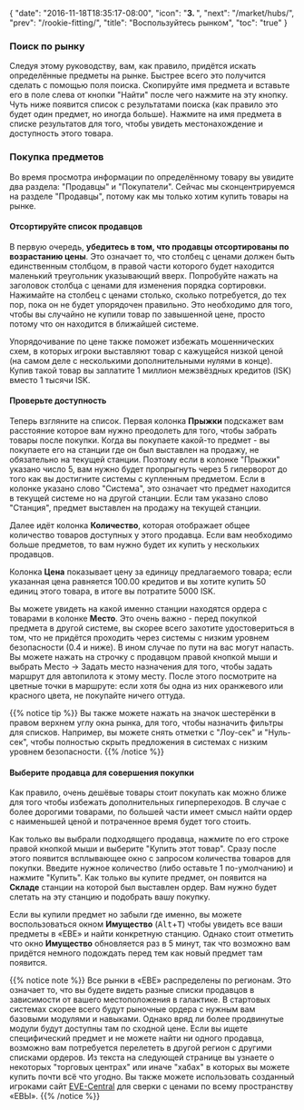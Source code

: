 {
  "date": "2016-11-18T18:35:17-08:00",
  "icon": "<b>3. </b>",
  "next": "/market/hubs/",
  "prev": "/rookie-fitting/",
  "title": "Воспользуйтесь рынком",
  "toc": "true"
}

### Поиск по рынку

Следуя этому руководству, вам, как правило, придётся искать определённые предметы на рынке.
Быстрее всего это получится сделать с помощью поля поиска.
Скопируйте имя предмета и вставьте его в поле слева от кнопки "Найти" после чего нажмите на эту кнопку.
Чуть ниже появится список с результатами поиска (как правило это будет один предмет, но иногда больше).
Нажмите на имя предмета в списке результатов для того, чтобы увидеть местонахождение и доступность этого товара. 


### Покупка предметов

Во время просмотра информации по определённому товару вы увидите два раздела:
"Продавцы" и "Покупатели". Сейчас мы сконцентрируемся на разделе "Продавцы", потому как
мы только хотим купить товары на рынке.

#### Отсортируйте список продавцов

В первую очередь, **убедитесь в том, что продавцы отсортированы по возрастанию цены**.
Это означает то, что столбец с ценами должен быть единственным столбцом, в правой части которого 
будет находится маленький треугольник указывающий вверх. Попробуйте нажать на заголовок столбца с ценами
для изменения порядка сортировки.
Нажимайте на столбец с ценами столько, сколько потребуется, до тех пор, пока он не будет упорядочен правильно.
Это необходимо для того, чтобы вы случайно не купили товар по завышенной цене, просто потому что он находится 
в ближайшей системе.

Упорядочивание по цене также поможет избежать мошеннических схем, в которых игроки 
выставляют товар с кажущейся низкой ценой (на самом деле с несколькими дополнительными нулями в конце).
Купив такой товар вы заплатите 1 миллион межзвёздных кредитов (ISK) вместо 1 тысячи ISK.

#### Проверьте доступность

Теперь взгляните на список. Первая колонка **Прыжки** подскажет вам расстояние которое 
вам нужно преодолеть для того, чтобы забрать товары после покупки. Когда вы покупаете какой-то 
предмет - вы покупаете его на станции где он был выставлен на продажу, не обязательно на текущей станции.
Поэтому если в колонке "Прыжки" указано число 5, вам нужно будет пропрыгнуть через 5 гиперворот 
до того как вы достигните системы с купленным предметом.
Если в колонке указано слово "Система", это означает что предмет находится в текущей системе но на другой станции.
Если там указано слово "Станция", предмет выставлен на продажу на текущей станции.

Далее идёт колонка **Количество**, которая отображает общее количество товаров доступных у этого продавца.
Если вам необходимо больше предметов, то вам нужно будет их купить у нескольких продавцов.

Колонка **Цена** показывает цену за единицу предлагаемого товара; если указанная цена равняется 100.00 кредитов 
и вы хотите купить 50 единиц этого товара, в итоге вы потратите 5000 ISK.

Вы можете увидеть на какой именно станции находятся ордера с товарами в колонке **Место**.
Это очень важно - перед покупкой предмета в другой системе, вы скорее всего захотите удостовериться в том, 
что не придётся проходить через системы с низким уровнем безопасности (0.4 и ниже). В ином случае по пути 
на вас могут напасть. Вы можете нажать на строчку с продавцом правой кнопкой мыши и выбрать 
Место -> Задать место назначения для того, чтобы задать маршрут для автопилота к этому месту. 
После этого посмотрите на цветные точки в маршруте: если хотя бы одна из них оранжевого или красного цвета, 
не покупайте ничего оттуда.

{{% notice tip %}}
Вы также можете нажать на значок шестерёнки в правом верхнем углу окна рынка, для того, чтобы
назначить фильтры для списков. Например, вы можете снять отметки с "Лоу-сек" и "Нуль-сек", чтобы
полностью скрыть предложения в системах с низким уровнем безопасности.
{{% /notice %}}

#### Выберите продавца для совершения покупки

Как правило, очень дешёвые товары стоит покупать как можно ближе для того чтобы избежать 
дополнительных гиперпереходов. В случае с более дорогими товарами, по большей части имеет смысл 
найти ордер с наименьшей ценой и потраченное время будет того стоить.

Как только вы выбрали подходящего продавца, нажмите по его строке правой кнопкой мыши и выберите 
"Купить этот товар". Сразу после этого появится всплывающее окно с запросом количества товаров для покупки.
Введите нужное количество (либо оставьте 1 по-умолчанию) и нажмите "Купить". Как только вы купите предмет, он появится 
на **Складе** станции на которой был выставлен ордер. Вам нужно будет слетать на эту станцию и подобрать вашу покупку.

Если вы купили предмет но забыли где именно, вы можете воспользоваться окном **Имущество** (<kbd>Alt</kbd>+<kbd>T</kbd>) 
чтобы увидеть все ваши предметы в «ЕВЕ» и найти конкретную станцию. Однако стоит отметить что окно **Имущество** обновляется 
раз в 5 минут, так что возможно вам придётся немного подождать перед тем как новый предмет там появится.

{{% notice note %}}
Все рынки в «ЕВЕ» распределены по регионам. Это означает то, что вы будете видеть разные списки продавцов 
в зависимости от вашего местоположения в галактике. В стартовых системах скорее всего будут рыночные ордера 
с нужным вам базовыми модулями и навыками. Однако вряд ли более продвинутые модули будут доступны там по сходной цене.
Если вы ищете специфический предмет и не можете найти ни одного продавца, возможно вам потребуется перелететь 
в другой регион с другими списками ордеров. Из текста на следующей странице вы узнаете о некоторых "торговых центрах" 
или иначе "хабах" в которых вы можете купить почти всё что угодно. Вы также можете использовать созданный игроками сайт 
[EVE-Central](https://eve-central.com/) для сверки с ценами по всему пространству «ЕВЫ».
{{% /notice %}}
